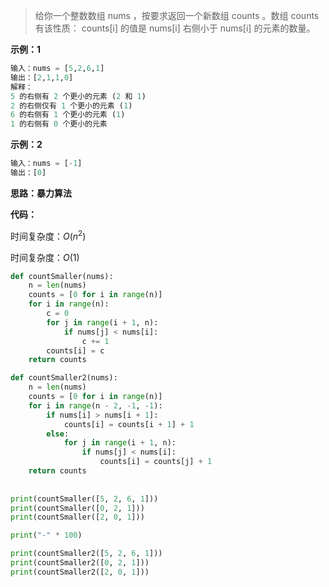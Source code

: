> 给你一个整数数组 nums ，按要求返回一个新数组 counts 。数组 counts 有该性质： counts[i] 的值是  nums[i] 右侧小于 nums[i] 的元素的数量。

**示例：1**

```python
输入：nums = [5,2,6,1]
输出：[2,1,1,0] 
解释：
5 的右侧有 2 个更小的元素 (2 和 1)
2 的右侧仅有 1 个更小的元素 (1)
6 的右侧有 1 个更小的元素 (1)
1 的右侧有 0 个更小的元素
```



**示例：2**

```python
输入：nums = [-1]
输出：[0]
```



**思路：暴力算法**



**代码：**

时间复杂度：$O(n^2)$

时间复杂度：$O(1)$

```python
def countSmaller(nums):
    n = len(nums)
    counts = [0 for i in range(n)]
    for i in range(n):
        c = 0
        for j in range(i + 1, n):
            if nums[j] < nums[i]:
                c += 1
        counts[i] = c
    return counts

def countSmaller2(nums):
    n = len(nums)
    counts = [0 for i in range(n)]
    for i in range(n - 2, -1, -1):
        if nums[i] > nums[i + 1]:
            counts[i] = counts[i + 1] + 1
        else:
            for j in range(i + 1, n):
                if nums[j] < nums[i]:
                    counts[i] = counts[j] + 1
    return counts
    
    
print(countSmaller([5, 2, 6, 1]))
print(countSmaller([0, 2, 1]))
print(countSmaller([2, 0, 1]))

print("-" * 100)

print(countSmaller2([5, 2, 6, 1]))
print(countSmaller2([0, 2, 1]))
print(countSmaller2([2, 0, 1]))
```



